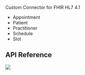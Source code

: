 Custom Connector for FHIR HL7 4.1 
- Appointment
- Patient
- Practitioner
- Schedule
- Slot

## API Reference
<img src="https://github.com/microsoft/FHIRPower/blob/main/SampleFHIRCustomConnector/images/APIReference.JPG">


